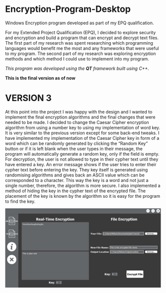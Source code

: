 # Encryption-Program-Desktop
Windows Encryption program developed as part of my EPQ qualification. 


For my Extended Project Qualification (EPQ), I decided to explore security and encryption and build a program that can encrypt and decrypt
text files. The first part of my research was spent researching which programming languages would benefit me the most and any frameworks 
that were useful to my program. The second part of my research was exploring encryption methods and which method I could use to implement 
into my program.

_This program was developed using the **QT** framework built using C++._

**This is the final version as of now**

# VERSION 3

At this point into the project I was happy with the design and I wanted to implement the final encryption algorithms and the final changes 
that were needed to be made. I decided to change the Caesar Cipher encryption algorithm from using a number key to using my implementation 
of word key. It is very similar to the previous version except for some back-end tweaks. I have implemented my implementation of the Caesar 
Cipher key in form of a word which can be randomly generated by clicking the “Random Key” button or if it is left blank when the user types 
in their message, the program will automatically generate a random key, only if the field is empty. For decryption, the user is not allowed 
to type in their cypher text until they have entered a key. An error message shows if the user tries to enter their cypher text before 
entering the key. They key itself is generated using randomising algorithms and gives back an ASCII value which can be corresponded to a 
character. This way the key is a word and not just a single number, therefore, the algorithm is more secure. I also implemented a method of 
hiding the key in the cypher text of the encrypted file. The placement of the key is known by the algorithm so it is easy for the program to
find the key.

![alt text](https://raw.githubusercontent.com/mahan201/Encryption-Program-Desktop/Version-4/Images/Version4.jpg)